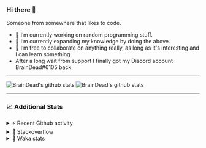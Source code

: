 ### Hi there 👋

Someone from somewhere that likes to code.

- 🔭 I’m currently working on random programming stuff.
- 🌱 I’m currently expanding my knowledge by doing the above.
- 👯 I’m free to collaborate on anything really, as long as it's interesting and I can learn something.
- After a long wait from support I finally got my Discord account BrainDead#6105 back
<hr>


<img alt="BrainDead's github stats" align="left" src="https://github-readme-stats.vercel.app/api?username=albertopoljak&count_private=true&show_icons=true&theme=radical&hide_border=true"/>
<img alt="BrainDead's github stats" align="left" src="https://github-readme-stats.vercel.app/api/top-langs/?username=albertopoljak&layout=compact&theme=radical&hide_border=true&card_width=250"/>
<br clear="left"/>

<hr>

### 📈 Additional Stats

<details>
  <summary>⚡ Recent Github activity</summary>
  <br/>

  <!--START_SECTION:activity-->
1. 🗣 Commented on [#10](https://github.com/albertopoljak/orindance.party/issues/10) in [albertopoljak/orindance.party](https://github.com/albertopoljak/orindance.party)
2. ❗️ Opened issue [#81889](https://github.com/odoo/odoo/issues/81889) in [odoo/odoo](https://github.com/odoo/odoo)
3. 🗣 Commented on [#64](https://github.com/HuyaneMatsu/hata/issues/64) in [HuyaneMatsu/hata](https://github.com/HuyaneMatsu/hata)
4. 💪 Opened PR [#64](https://github.com/HuyaneMatsu/hata/pull/64) in [HuyaneMatsu/hata](https://github.com/HuyaneMatsu/hata)
5. 🗣 Commented on [#158](https://github.com/Tortoise-Community/Tortoise-BOT/issues/158) in [Tortoise-Community/Tortoise-BOT](https://github.com/Tortoise-Community/Tortoise-BOT)
  <!--END_SECTION:activity-->
</details>

<details>
  <summary>👀 Stackoverflow</summary>

  [![Omid Nikrah StackOverflow](https://github-readme-stackoverflow.vercel.app/?userID=11311072&theme=dark)](https://stackoverflow.com/users/11311072/braindead)

</details>

<details>
  <summary>🤖 Waka stats</summary>
  <br/>

  <!--START_SECTION:waka-->
![Profile Views](http://img.shields.io/badge/Profile%20Views-2-blue)

![Lines of code](https://img.shields.io/badge/From%20Hello%20World%20I%27ve%20Written-274794%20lines%20of%20code-blue)

**🐱 My Github Data** 

> 🏆 155 Contributions in the Year 2022
 > 
> 📦 149.0 kB Used in Github's Storage 
 > 
> 💼 Opted to Hire
 > 
> 📜 33 Public Repositories 
 > 
> 🔑 10 Private Repositories  
 > 
**I'm an Early 🐤** 

```text
🌞 Morning    211 commits    ██████░░░░░░░░░░░░░░░░░░░   25.86% 
🌆 Daytime    327 commits    ██████████░░░░░░░░░░░░░░░   40.07% 
🌃 Evening    191 commits    █████░░░░░░░░░░░░░░░░░░░░   23.41% 
🌙 Night      87 commits     ██░░░░░░░░░░░░░░░░░░░░░░░   10.66%

```
📅 **I'm Most Productive on Wednesday** 

```text
Monday       130 commits    ████░░░░░░░░░░░░░░░░░░░░░   15.93% 
Tuesday      154 commits    ████░░░░░░░░░░░░░░░░░░░░░   18.87% 
Wednesday    162 commits    █████░░░░░░░░░░░░░░░░░░░░   19.85% 
Thursday     133 commits    ████░░░░░░░░░░░░░░░░░░░░░   16.3% 
Friday       100 commits    ███░░░░░░░░░░░░░░░░░░░░░░   12.25% 
Saturday     61 commits     █░░░░░░░░░░░░░░░░░░░░░░░░   7.48% 
Sunday       76 commits     ██░░░░░░░░░░░░░░░░░░░░░░░   9.31%

```


📊 **This Week I Spent My Time On** 

```text
💬 Programming Languages: 
Python                   13 hrs 2 mins       ████████████░░░░░░░░░░░░░   49.78% 
XML                      11 hrs 51 mins      ███████████░░░░░░░░░░░░░░   45.25% 
JavaScript               33 mins             ░░░░░░░░░░░░░░░░░░░░░░░░░   2.1% 
CSV file                 15 mins             ░░░░░░░░░░░░░░░░░░░░░░░░░   0.99% 
textmate                 14 mins             ░░░░░░░░░░░░░░░░░░░░░░░░░   0.91%

🐱‍💻 Projects: 
odoo_15                  24 hrs 35 mins      ███████████████████████░░   93.91% 
odoo_14                  1 hr 26 mins        █░░░░░░░░░░░░░░░░░░░░░░░░   5.52% 
varteks15                8 mins              ░░░░░░░░░░░░░░░░░░░░░░░░░   0.56%

💻 Operating System: 
Linux                    26 hrs 11 mins      █████████████████████████   100.0%

```

**I Mostly Code in Python** 

```text
Python                   34 repos            ████████████████████░░░░░   80.95% 
Java                     4 repos             ██░░░░░░░░░░░░░░░░░░░░░░░   9.52% 
TypeScript               1 repo              ░░░░░░░░░░░░░░░░░░░░░░░░░   2.38% 
JavaScript               1 repo              ░░░░░░░░░░░░░░░░░░░░░░░░░   2.38% 
HTML                     1 repo              ░░░░░░░░░░░░░░░░░░░░░░░░░   2.38%

```



 Last Updated on 03/03/2022
<!--END_SECTION:waka-->
</details>
